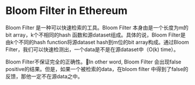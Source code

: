 # Bloom Filter in Ethereum

Bloom Filter 是一种可以快速检索的工具。Bloom Filter 本身由是一个长度为m的bit array，k个不相同的hash 函数和源dataset组成。具体的说，Bloom Filter是由k个不同的hash function将源dataset hash到m位的bit array构成。通过Bloom Filter，我们可以快速检测出，一个data是不是在源dataset中（O(k) time）。

Bloom Filter不保证完全的正确性。In other word, Bloom Filter 会出现false positive的结果。但是，如果一个被检索的data，在bloom filter 中得到了false的反馈，那他一定不在源data之中。